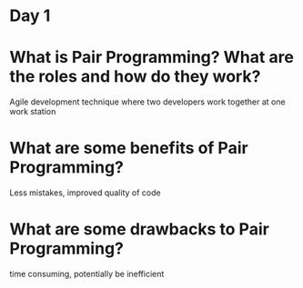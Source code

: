 # Day 1
# What is Pair Programming? What are the roles and how do they work?
Agile development technique where two developers work together at one work station

# What are some benefits of Pair Programming?
Less mistakes, improved quality of code

# What are some drawbacks to Pair Programming?
time consuming, potentially be inefficient
